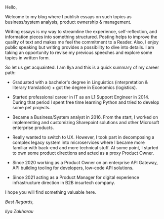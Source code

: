 <!--
.. title: About
.. slug: about
-->

Hello,

Welcome to my blog where I publish essays on such topics as business/system analysis, product ownership & management.

Writing essays is my way to streamline the experience, self-reflection, and information pieces into something structured. Posting helps to improve the quality of text and makes me feel the commitment to a Reader. Also, I enjoy public speaking but writing provides a possibility to dive into details. I am taking an opportunity to revise my previous speeches and explore some topics in written form.

So let us get acquainted. I am Ilya and this is a quick summary of my career path: 

* Graduated with a bachelor's degree in Linguistics (interpretation & literary translation) + got the degree in Economics (logistics).

* Started professional career in IT as an L1 Support Engineer in 2014. During that period I spent free time learning Python and tried to develop some pet projects.

* Became a Business/System analyst in 2016. From the start, I worked on implementing and customizing Sharepoint solutions and other Microsoft enterprise products.

* Really wanted to switch to UX. However, I took part in decomposing a complex legacy system into microservices where I became more familiar with back-end and more technical stuff. At some point, I started to own some product directions and acted as a proxy Product Owner.

* Since 2020 working as a Product Owner on an enterprise API Gateway, API building tooling for developers, low-code API solutions.

* Since 2021 acting as a Product Manager for digital experience infrastructure direction in B2B insurtech company.

I hope you will find something valuable here.

*Best Regards,*

*Ilya Zakharau*
